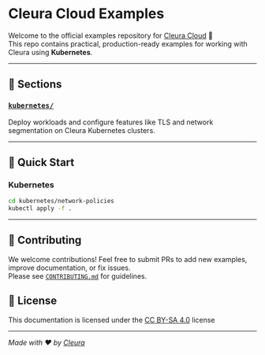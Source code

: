 # Cleura Cloud Examples

Welcome to the official examples repository for [Cleura Cloud](https://cleura.com) 🚀  
This repo contains practical, production-ready examples for working with Cleura using **Kubernetes**.

---

## 📁 Sections

### [`kubernetes/`](./kubernetes)
Deploy workloads and configure features like TLS and network segmentation on Cleura Kubernetes clusters.

---

## 🧪 Quick Start

### Kubernetes

```bash
cd kubernetes/network-policies
kubectl apply -f .
```

---

## 🤝 Contributing

We welcome contributions! Feel free to submit PRs to add new examples, improve documentation, or fix issues.  
Please see [`CONTRIBUTING.md`](./CONTRIBUTING.md) for guidelines.

## 📄 License

This documentation is licensed under the [CC BY-SA 4.0](https://github.com/citynetwork/docs/blob/main/LICENSE.txt) license

---

*Made with ❤️ by [Cleura](https://cleura.com)*
